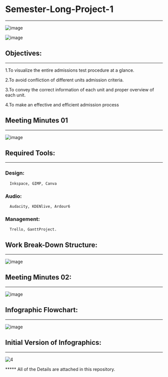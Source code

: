 # Semester-Long-Project-1
------------------------------

![image](https://user-images.githubusercontent.com/45651547/206245436-15c85190-57cb-4312-8735-81424f701673.png)

![image](https://user-images.githubusercontent.com/45651547/206245597-bf3c6b53-7fdd-4561-bbf3-74ccc07ccb30.png)

## Objectives:
---------------
  1.To visualize the entire admissions test procedure at a glance.
  
  2.To avoid confliction of different units admission criteria.
  
  3.To convey the correct information of each unit and proper overview of each unit.
  
  4.To make an effective and efficient admission process
  

 ## Meeting Minutes 01
 ----------------------
 
![image](https://user-images.githubusercontent.com/45651547/206247746-e7b080c8-75b9-46a3-a042-df14a353cd8d.png)

## Required Tools: 
--------------------
### Design: 
      Inkspace, GIMP, Canva
### Audio:  
      Audacity, KDENlive, Ardour6
### Management: 
      Trello, GanttProject.
      
## Work Break-Down Structure:
-------------------------------

![image](https://user-images.githubusercontent.com/45651547/206258113-39678ce7-f5d7-4f8f-971d-270c9bf01d01.png)

## Meeting Minutes 02:
-----------------------

![image](https://user-images.githubusercontent.com/45651547/206247484-b29d5e3c-65b0-4c5a-985a-1877b43f8dc2.png)

## Infographic Flowchart:
---------------------------

![image](https://user-images.githubusercontent.com/45651547/206258387-8250ca4c-a5c5-4e6a-97ff-f26d14c376e0.png)

## Initial Version of Infographics:
-------------------------------------

![4](https://user-images.githubusercontent.com/45651547/206248673-de31db65-b8e3-48b8-a01b-bb8c5014bbcd.png)

***** All of the Details are attached in this repository.

